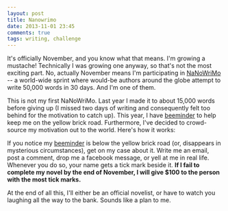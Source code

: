 ```yaml
---
layout: post
title: Nanowrimo
date: 2013-11-01 23:45
comments: true
tags: writing, challenge
---
```


It's officially November, and you know what that means. I'm growing a mustache!
Technically I was growing one anyway, so that's not the most exciting part. No,
actually November means I'm participating in [NaNoWriMo] -- a world-wide sprint
where would-be authors around the globe attempt to write 50,000 words in 30
days. And I'm one of them.

This is not my first NaNoWriMo. Last year I made it to about 15,000 words before
giving up (I missed two days of writing and consequently felt too behind for the
motivation to catch up). This year, I have [beeminder] to help keep me on the
yellow brick road. Furthermore, I've decided to crowd-source my motivation out
to the world. Here's how it works:

If you notice my [beeminder] is below the yellow brick road (or, disappears in
mysterious circumstances), get on my case about it. Write me an email, post a
comment, drop me a facebook message, or yell at me in real life. Whenever you do
so, your name gets a tick mark beside it. **If I fail to complete my novel by
the end of November, I will give \$100 to the person with the most tick marks.**

At the end of all this, I'll either be an official novelist, or have to watch
you laughing all the way to the bank. Sounds like a plan to me.

[NaNoWriMo]: http://nanowrimo.org/
[beeminder]: http://beeminder.com/santino/goals/nanowrimo

